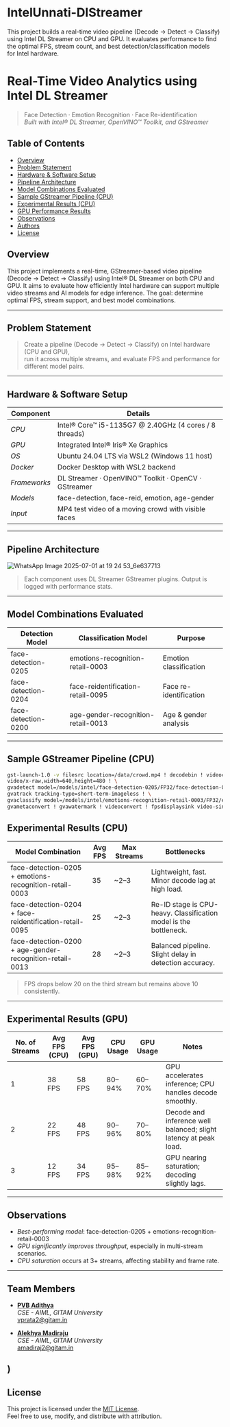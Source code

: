 # IntelUnnati-DlStreamer
This project builds a real-time video pipeline (Decode → Detect → Classify) using Intel DL Streamer on CPU and GPU. It evaluates performance to find the optimal FPS, stream count, and best detection/classification models for Intel hardware.
#  Real-Time Video Analytics using Intel DL Streamer

> Face Detection · Emotion Recognition · Face Re-identification  
> *Built with Intel® DL Streamer, OpenVINO™ Toolkit, and GStreamer*

##  Table of Contents

- [Overview](#overview)
- [Problem Statement](#problem-statement)
- [Hardware & Software Setup](#hardware--software-setup)
- [Pipeline Architecture](#pipeline-architecture)
- [Model Combinations Evaluated](#model-combinations-evaluated)
- [Sample GStreamer Pipeline (CPU)](#sample-gstreamer-pipeline-cpu)
- [Experimental Results (CPU)](#experimental-results-cpu)
- [GPU Performance Results](#experimental-results-gpu)
- [Observations](#observations)
- [Authors](#authors)
- [License](#license)

##  Overview

This project implements a real-time, GStreamer-based video pipeline (Decode → Detect → Classify) using Intel® DL Streamer on both CPU and GPU. It aims to evaluate how efficiently Intel hardware can support multiple video streams and AI models for edge inference. The goal: determine optimal FPS, stream support, and best model combinations.

---

##  Problem Statement

> Create a pipeline (Decode → Detect → Classify) on Intel hardware (CPU and GPU),  
> run it across multiple streams, and evaluate FPS and performance for different model pairs.

---

##  Hardware & Software Setup

| Component        | Details |
|------------------|---------|
| *CPU*          | Intel® Core™ i5-1135G7 @ 2.40GHz (4 cores / 8 threads) |
| *GPU*          | Integrated Intel® Iris® Xe Graphics |
| *OS*           | Ubuntu 24.04 LTS via WSL2 (Windows 11 host) |
| *Docker*       | Docker Desktop with WSL2 backend |
| *Frameworks*   | DL Streamer · OpenVINO™ Toolkit · OpenCV · GStreamer |
| *Models*       | face-detection, face-reid, emotion, age-gender |
| *Input*        | MP4 test video of a moving crowd with visible faces |

---

##  Pipeline Architecture
![WhatsApp Image 2025-07-01 at 19 24 53_6e637713](https://github.com/user-attachments/assets/f0c7914e-4979-4183-8060-28467d9f39bf)
> Each component uses DL Streamer GStreamer plugins. Output is logged with performance stats.

---

##  Model Combinations Evaluated

| Detection Model        | Classification Model                  | Purpose               |
|------------------------|----------------------------------------|------------------------|
| face-detection-0205    | emotions-recognition-retail-0003       | Emotion classification |
| face-detection-0204    | face-reidentification-retail-0095      | Face re-identification |
| face-detection-0200    | age-gender-recognition-retail-0013     | Age & gender analysis  |

---

##  Sample GStreamer Pipeline (CPU)

```bash
gst-launch-1.0 -v filesrc location=/data/crowd.mp4 ! decodebin ! videoconvert ! videoscale ! \
video/x-raw,width=640,height=480 ! \
gvadetect model=/models/intel/face-detection-0205/FP32/face-detection-0205.xml device=CPU ! \
gvatrack tracking-type=short-term-imageless ! \
gvaclassify model=/models/intel/emotions-recognition-retail-0003/FP32/emotions-recognition-retail-0003.xml device=CPU ! \
gvametaconvert ! gvawatermark ! videoconvert ! fpsdisplaysink video-sink=fakesink sync=false
```

##  Experimental Results (CPU)

| Model Combination                              | Avg FPS | Max Streams | Bottlenecks                       |
|------------------------------------------------|---------|-------------|-----------------------------------|
| face-detection-0205 + emotions-recognition-retail-0003 | 35      | ~2–3         | Lightweight, fast. Minor decode lag at high load. |
| face-detection-0204 + face-reidentification-retail-0095 | 25      | ~2–3         | Re-ID stage is CPU-heavy. Classification model is the bottleneck. |
| face-detection-0200 + age-gender-recognition-retail-0013 | 28      | ~2–3         | Balanced pipeline. Slight delay in detection accuracy. |

>  FPS drops below 20 on the third stream but remains above 10 consistently.

---

##  Experimental Results (GPU)

| No. of Streams | Avg FPS (CPU) | Avg FPS (GPU) | CPU Usage     | GPU Usage     | Notes |
|----------------|----------------|----------------|----------------|----------------|-------|
| 1              | 38 FPS         | 58 FPS         | 80–94%         | 60–70%         | GPU accelerates inference; CPU handles decode smoothly. |
| 2              | 22 FPS         | 48 FPS         | 90–96%         | 70–80%         | Decode and inference well balanced; slight latency at peak load. |
| 3              | 12 FPS         | 34 FPS         | 95–98%         | 85–92%         | GPU nearing saturation; decoding slightly lags. |

---

##  Observations

-  *Best-performing model*: face-detection-0205 + emotions-recognition-retail-0003
-  *GPU significantly improves throughput*, especially in multi-stream scenarios.
-  *CPU saturation* occurs at 3+ streams, affecting stability and frame rate.

---

##  Team Members

- [**PVB Adithya**](https://github.com/pvba-py)  
  *CSE - AIML, GITAM University*  
   vprata2@gitam.in

- [**Alekhya Madiraju**](https://github.com/alekhya5886)  
  *CSE - AIML, GITAM University*  
   amadiraj2@gitam.in

)
---

##  License

This project is licensed under the [MIT License](LICENSE).  
Feel free to use, modify, and distribute with attribution.
